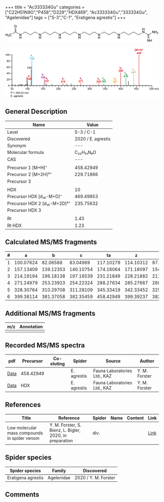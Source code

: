 +++
title = "Ac333334Gu"
categories = ["C22H51N9O","P458","D229","HDX469",
"Ac333334Gu","333334Gu",
"Agelenidae"]
tags = ["S-3","C-1",
"Eratigena agrestis"]
+++

![](/img/Ac333334Gu.png)

![](/img_MSMS/458_Ac333334Gu_Ea.png?classes=border)

## General Description

| Name                       | Value              |
|----------------------------|--------------------|
| Level                      | S-3 / C-1          |
| Discovered                 | 2020 / E. agrestis |
| Synonym                    | ---                |
| Molecular formula          | C₂₂H₅₁N₉O                   |
| CAS                        | ---                |
|                            |                    |
| Precursor 1 [M+H]⁺         | 458.42949                   |
| Precursor 2 [M+2H]²⁺       | 229.71866                   |
| Precursor 3                |                    |
|                            |                    |
| HDX                        | 10                   |
| Precursor HDX   [d₁₀-M+D]⁺   | 469.49853                   |
| Precursor HDX 2 [d₁₀-M+2D]²⁺ | 235.75632                   |
| Precursor HDX 3            |                    |
|                            |                    |
| Rt                         | 1.43                   |
| Rt HDX                     | 1.23                   |

## Calculated MS/MS fragments

| # | a         | b         | c         | ta        | z         | y         | tz        |
|---|-----------|-----------|-----------|-----------|-----------|-----------|-----------|
| 1 | 100.07624 | 82.06568 | 83.04969 | 117.10279 | 114.10312 | 97.07657 | 131.12967 |
| 2 | 157.13409 | 139.12353 | 140.10754 | 174.16064 | 171.16097 | 154.13442 | 188.18752 |
| 3 | 214.19194 | 196.18138 | 197.16539 | 231.21849 | 228.21882 | 211.19227 | 245.24537 |
| 4 | 271.24979 | 253.23923 | 254.22324 | 288.27634 | 285.27667 | 268.25012 | 302.30322 |
| 5 | 328.30764 | 310.29708 | 311.28109 | 345.33419 | 342.33452 | 325.30797 | 359.36107 |
| 6 | 399.38114 | 381.37058 | 382.35459 | 458.42949 | 399.39237 | 382.36582 | 416.41892 |

## Additional MS/MS fragments

| m/z | Annotation |
|-----|------------|
|     |            |

## Recorded MS/MS spectra

| pdf                                             | Precursor | Co-eluting | Spider      | Source                       | Author        |
|-------------------------------------------------|-----------|------------|-------------|------------------------------|---------------|
| [Data](/pdf/E-agrestis/458_Ac333334Gu_Ea.pdf)   | 458.42949 |            | E. agrestis | Fauna Laboratories Ltd., KAZ | Y. M. Forster |
| [Data](/pdf/E-agrestis/458_Ac333334Gu_Ea_HDX.pdf)   | HDX |            | E. agrestis | Fauna Laboratories Ltd., KAZ | Y. M. Forster |


## References

| Title | Reference | Spider | Name | Content | Link |
|-------|-----------|--------|------|---------|------|
| Low molecular mass compounds in spider venom      | Y. M. Forster, S. Bienz, L. Bigler, 2020, in preparation          | div.       |   |   | [Link](unknown) |

## Spider species

| Spider species     | Family     | Discovered           |
|--------------------|------------|----------------------|
| Eratigena agrestis | Agelenidae | 2020 / Y. M. Forster |

## Comments